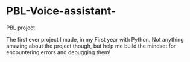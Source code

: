 # PBL-Voice-assistant-
PBL project

The first ever project I made, in my First year with Python.
Not anything amazing about the project though, but help me build the mindset for encountering errors and debugging them!
